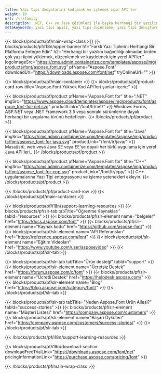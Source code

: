 ```yaml
---
title: Yazı tipi dosyalarını kodlamak ve işlemek için API'ler
weight: 10
url: /tr/family
description: .NET, C++ ve Java çözümleri ile başka herhangi bir yazılım bağımlılığı olmadan farklı yazı tipi biçimlerini herhangi bir platformda yükleyin, düzenleyin, dönüştürün ve kaydedin
metakeywords: yazı tipi apisi, yazı tipi düzenleme, yazı tipi dönüştürme api
---
```


{{< blocks/products/pf/main-wrap-class >}}
{{< blocks/products/pf/i18n/upper-banner h1="Farklı Yazı Tiplerini Herhangi Bir Platforma Entegre Edin" h2="Herhangi bir yazılım bağımlılığı olmadan birden çok yazı tipini yüklemek, düzenlemek ve kaydetmek için yerel API'ler." logoImageSrc="https://cms.admin.containerize.com/templates/aspose/img/products/font/aspose_font.svg" pfName="Aspose.Font" downloadUrl="https://downloads.aspose.com/font/net" tryOnlineUrl="" >}}

{{< blocks/products/pf/main-container >}}
{{< blocks/products/pf/product-card-row title="Aspose.Font Yüksek Kod API'leri şunları içerir:" >}}

{{< blocks/products/pf/product pfName="Aspose.Font for" title=".NET" imgSrc="https://www.aspose.cloud/templates/aspose/img/products/font/aspose_font-for-net.svg" productLink="/font/tr/net/" >}}
Windows Forms, ASP.NET veya .NET Framework 3.5 veya sonraki sürümlerine dayalı herhangi bir uygulama türünü hedefleyin.
{{< /blocks/products/pf/product >}}

{{< blocks/products/pf/product pfName="Aspose.Font for" title="Java" imgSrc="https://cms.admin.containerize.com/templates/aspose/img/products/font/aspose_font-for-java.svg" productLink="/font/tr/java/" >}}
Masaüstü, web veya Java SE veya EE'ye dayalı her türlü uygulama için yerel Java API'leri..
{{< /blocks/products/pf/product >}}

{{< blocks/products/pf/product pfName="Aspose.Font for" title="C++" imgSrc="https://cms.admin.containerize.com/templates/aspose/img/products/font/aspose_font-for-cpp.svg" productLink="/font/tr/cpp/" >}}
C++ uygulamalarına Yazı Tipi entegrasyonu ve işleme yetenekleri ekleyin.
{{< /blocks/products/pf/product >}}

{{< /blocks/products/pf/product-card-row >}}
{{< /blocks/products/pf/main-container >}}

{{< blocks/products/pf/i18n/support-learning-resources >}}
{{< blocks/products/pf/slr-tab tabTitle="Öğrenme Kaynakları" tabId="resources" >}}
{{< blocks/products/pf/slr-element name="belgeler" href="https://docs.aspose.com/font" >}}
{{< blocks/products/pf/slr-element name="Kaynak kodu" href="https://github.com/aspose-font" >}}
{{< blocks/products/pf/slr-element name="API Referansları" href="https://reference.aspose.com/font" >}}
{{< blocks/products/pf/slr-element name="Eğitim Videoları" href="https://www.youtube.com/user/asposevideo" >}}
{{< /blocks/products/pf/slr-tab >}}

{{< blocks/products/pf/slr-tab tabTitle="Ürün desteği" tabId="support" >}}
{{< blocks/products/pf/slr-element name="Ücretsiz Destek" href="https://forum.aspose.com/c/font" >}}
{{< blocks/products/pf/slr-element name="Ücretli Destek" href="https://helpdesk.aspose.com/" >}}
{{< blocks/products/pf/slr-element name="Blog" href="https://blog.aspose.com/category/font/" >}}
{{< /blocks/products/pf/slr-tab >}}

{{< blocks/products/pf/slr-tab tabTitle="Neden Aspose.Font Ürün Ailesi?" tabId="success-stories" >}}
{{< blocks/products/pf/slr-element name="Müşteri Listesi" href="https://company.aspose.com/customers" >}}
{{< blocks/products/pf/slr-element name="Başarı Öyküleri" href="https://company.aspose.com/customers/success-stories/" >}}
{{< /blocks/products/pf/slr-tab >}}

{{< /blocks/products/pf/i18n/support-learning-resources >}}

{{< blocks/products/pf/i18n/download-section downloadFreeTrialLink="https://downloads.aspose.com/font/net" pricingInformationLink="https://purchase.aspose.com/pricing/font" >}}

{{< /blocks/products/pf/main-wrap-class >}}